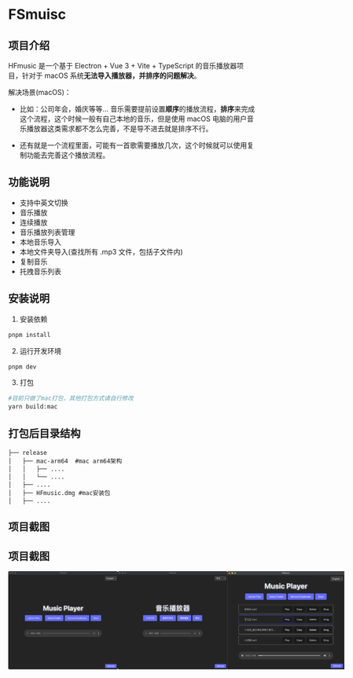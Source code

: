 # FSmuisc

## 项目介绍

HFmusic 是一个基于 Electron + Vue 3 + Vite + TypeScript 的音乐播放器项目，针对于 macOS 系统**无法导入播放器，并排序的问题解决**。

解决场景(macOS)：

- 比如：公司年会，婚庆等等... 音乐需要提前设置**顺序**的播放流程，**排序**来完成这个流程，这个时候一般有自己本地的音乐，但是使用 macOS 电脑的用户音乐播放器这类需求都不怎么完善，不是导不进去就是排序不行。

- 还有就是一个流程里面，可能有一首歌需要播放几次，这个时候就可以使用复制功能去完善这个播放流程。

## 功能说明

- 支持中英文切换
- 音乐播放
- 连续播放
- 音乐播放列表管理
- 本地音乐导入
- 本地文件夹导入(查找所有 .mp3 文件，包括子文件内)
- 复制音乐
- 托拽音乐列表

## 安装说明

1. 安装依赖

```bash
pnpm install
```

2. 运行开发环境

```bash
pnpm dev
```

3. 打包

```bash
#目前只做了mac打包，其他打包方式请自行修改
yarn build:mac
```

## 打包后目录结构

```
├── release
│   ├── mac-arm64  #mac arm64架构
│   │   ├── ....
│   │   └── ....
│   ├── ....
│   ├── HFmusic.dmg #mac安装包
│   ├── ....
```

## 项目截图

## 项目截图

<style>
   .inline-images{
      display: flex;
      align-items: center;
      justify-content: space-between;
   }
  .inline-images img {
    width: 265px;
    height: 200px;
    display: inline-block;
  }
</style>

<div class="inline-images">
  <img src="./public/imageOne.jpg" alt="imageOne">
  <img src="./public/imageTwo.jpg" alt="imageTwo">
  <img src="./public/imageThree.png" alt="imageThree">
</div>
